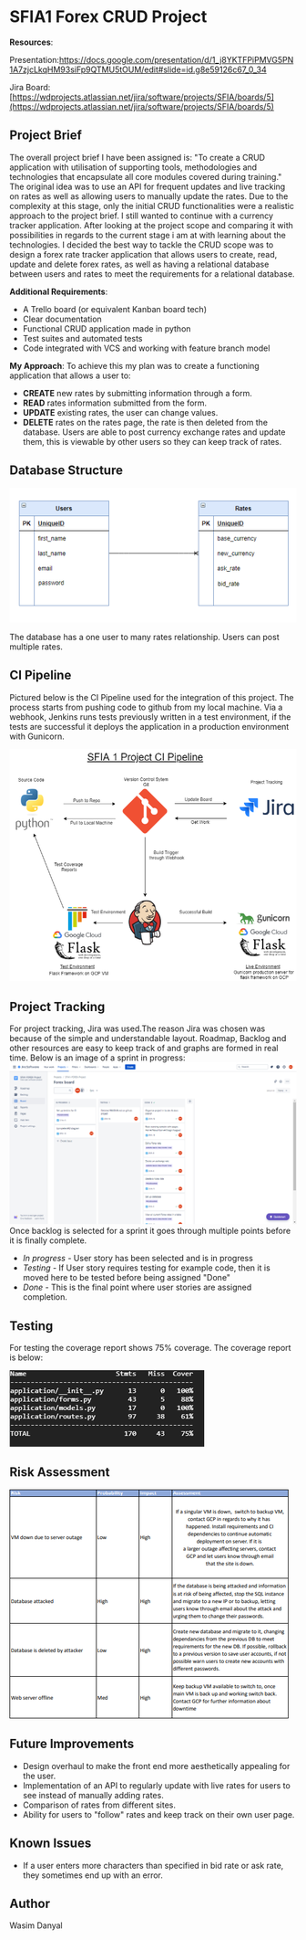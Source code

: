 # SFIA1  Forex CRUD Project

**Resources**:

Presentation:https://docs.google.com/presentation/d/1_j8YKTFPiPMVG5PN1A7zjcLkqHM93siFp9QTMU5tOUM/edit#slide=id.g8e59126c67_0_34

Jira Board:[https://wdprojects.atlassian.net/jira/software/projects/SFIA/boards/5](https://wdprojects.atlassian.net/jira/software/projects/SFIA/boards/5)

## Project Brief

The overall project brief I have been assigned is: "To create a CRUD application with utilisation of supporting tools, methodologies and technologies that encapsulate all core modules covered during training." The original idea was to use an API for frequent updates and live tracking on rates as well as allowing users to manually update the rates. Due to the complexity at this stage, only the initial CRUD functionalities were a realistic approach to the project brief. I still wanted to continue with a currency tracker application. After looking at the project scope and comparing it with possibilities in regards to the current stage i am at with learning about the technologies. I decided the best way to tackle the CRUD scope was to design a forex rate tracker application that allows users to create, read, update and delete forex rates, as well as having a relational database between users and rates to meet the requirements for a relational database.

**Additional Requirements**:

 - A Trello board (or equivalent Kanban board tech)
 - Clear documentation
 - Functional CRUD application made in python
 - Test suites and automated tests
 - Code integrated with VCS and working with feature branch model

**My Approach**:
To achieve this my plan was to create a functioning application that allows a user to:
 - **CREATE** new rates by submitting information through a form.
 - **READ** rates information submitted from the form.
 - **UPDATE** existing rates, the user can change values.
 - **DELETE** rates on the rates page, the rate is then deleted from the database.
Users are able to post currency exchange rates and update them, this is viewable by other users so they can keep track of rates. 
## Database Structure
![enter image description here](https://raw.githubusercontent.com/Wasim-Danyal/Forex-Project/docs/documentation/db.png)

The database has a one user to many rates relationship. Users can post multiple rates.

## CI Pipeline
Pictured below is the CI Pipeline used for the integration of this project. The process starts from pushing code to github from my local machine. Via a webhook, Jenkins runs tests previously written in a test environment, if the tests are successful it deploys the application in a production environment with Gunicorn.

![enter image description here](https://raw.githubusercontent.com/Wasim-Danyal/Forex-Project/master/documentation/CIPipeline.png)

## Project Tracking
For project tracking, Jira was used.The reason Jira was chosen was because of the simple and understandable layout. Roadmap, Backlog and other resources are easy to keep track of and graphs are formed in real time. Below is an image of a sprint in progress:
![enter image description here](https://raw.githubusercontent.com/Wasim-Danyal/Forex-Project/docs/documentation/jira.png)
Once backlog is selected for a sprint it goes through multiple points before it is finally complete.

 - *In progress -* User story has been selected and is in progress
 - *Testing -* If User story requires testing for example code, then it is moved here to be tested before being assigned "Done"
 - *Done -* This is the final point where user stories are assigned completion.

## Testing
For testing the coverage report shows 75% coverage. The coverage report is below:


![enter image description here](https://raw.githubusercontent.com/Wasim-Danyal/Forex-Project/docs/documentation/coverage.png)

## Risk Assessment
![enter image description here](https://raw.githubusercontent.com/Wasim-Danyal/Forex-Project/docs/documentation/riskassessment.png)
## Future Improvements

 - Design overhaul to make the front end more aesthetically appealing for the user.
 - Implementation of an API to regularly update with live rates for users to see instead of manually adding rates.
 - Comparison of rates from different sites.
 - Ability for users to "follow" rates and keep track on their own user page.
## Known Issues

 - If a user enters more characters than specified in bid rate or ask rate, they sometimes end up with an error.

## Author 
Wasim Danyal
